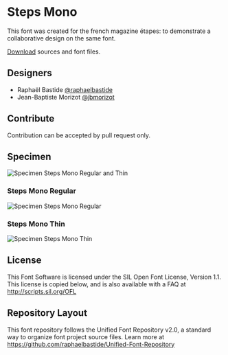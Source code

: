 # Steps Mono

This font was created for the french magazine étapes: to demonstrate a collaborative design on the same font.

[Download](https://github.com/raphaelbastide/steps-mono/archive/master.zip) sources and font files.

## Designers

- Raphaël Bastide [@raphaelbastide](https://twitter.com/raphaelbastide)
- Jean-Baptiste Morizot [@jbmorizot](https://twitter.com/jb_morizot)

## Contribute

Contribution can be accepted by pull request only.

## Specimen

![Specimen Steps Mono Regular and Thin](https://rawgithub.com/raphaelbastide/steps-mono/master/documentation/images/specimen.svg)

### Steps Mono Regular

![Specimen Steps Mono Regular](https://raw.githubusercontent.com/raphaelbastide/steps-mono/master/documentation/images/Demo-Regular-v0.1-specimen-001.png)

### Steps Mono Thin

![Specimen Steps Mono Thin](https://raw.githubusercontent.com/raphaelbastide/steps-mono/master/documentation/images/Demo-Thin-v0.3-specimen-001.png)

## License

This Font Software is licensed under the SIL Open Font License, Version 1.1. 
This license is copied below, and is also available with a FAQ at 
http://scripts.sil.org/OFL

## Repository Layout

This font repository follows the Unified Font Repository v2.0, 
a standard way to organize font project source files. Learn more at 
https://github.com/raphaelbastide/Unified-Font-Repository

